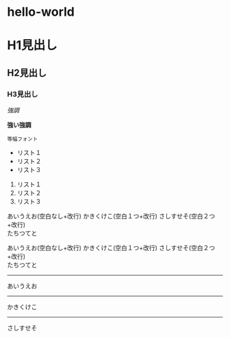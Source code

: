 # hello-world

# H1見出し
## H2見出し
### H3見出し

*強調*

**強い強調**

`等幅フォント`

* リスト１
* リスト２
* リスト３

1. リスト１
2. リスト２
3. リスト３

あいうえお(空白なし+改行)
かきくけこ(空白１つ+改行) 
さしすせそ(空白２つ+改行)  
たちつてと

あいうえお(空白なし+改行)
かきくけこ(空白１つ+改行) 
さしすせそ(空白２つ+改行)  
たちつてと

---

あいうえお

---

かきくけこ

---

さしすせそ

